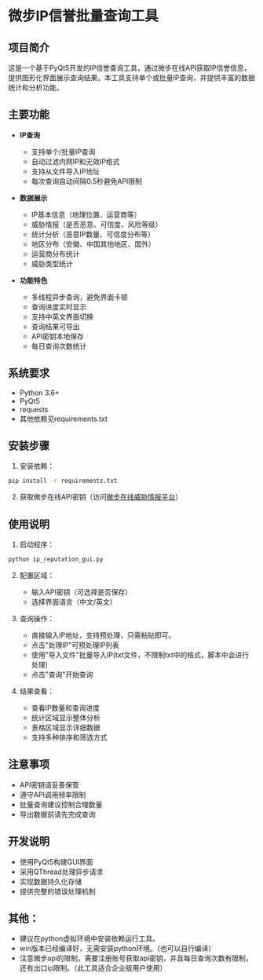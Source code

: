 


          
# 微步IP信誉批量查询工具

## 项目简介

这是一个基于PyQt5开发的IP信誉查询工具，通过微步在线API获取IP信誉信息，提供图形化界面展示查询结果。本工具支持单个或批量IP查询，并提供丰富的数据统计和分析功能。

## 主要功能

- **IP查询**
  - 支持单个/批量IP查询
  - 自动过滤内网IP和无效IP格式
  - 支持从文件导入IP地址
  - 每次查询自动间隔0.5秒避免API限制

- **数据展示**
  - IP基本信息（地理位置、运营商等）
  - 威胁情报（是否恶意、可信度、风险等级）
  - 统计分析（恶意IP数量、可信度分布等）
  - 地区分布（安徽、中国其他地区、国外）
  - 运营商分布统计
  - 威胁类型统计

- **功能特色**
  - 多线程异步查询，避免界面卡顿
  - 查询进度实时显示
  - 支持中英文界面切换
  - 查询结果可导出
  - API密钥本地保存
  - 每日查询次数统计

## 系统要求

- Python 3.6+
- PyQt5
- requests
- 其他依赖见requirements.txt

## 安装步骤

1. 安装依赖：
```bash
pip install -r requirements.txt
```

2. 获取微步在线API密钥（访问[微步在线威胁情报平台](https://x.threatbook.com/)）

## 使用说明

1. 启动程序：
```bash
python ip_reputation_gui.py
```

2. 配置区域：
   - 输入API密钥（可选择是否保存）
   - 选择界面语言（中文/英文）

3. 查询操作：
   - 直接输入IP地址，支持预处理，只需粘贴即可。
   - 点击"处理IP"可预处理IP列表
   - 使用"导入文件"批量导入IP(txt文件，不限制txt中的格式，脚本中会进行处理)
   - 点击"查询"开始查询

4. 结果查看：
   - 查看IP数量和查询进度
   - 统计区域显示整体分析
   - 表格区域显示详细数据
   - 支持多种排序和筛选方式

## 注意事项

- API密钥请妥善保管
- 遵守API调用频率限制
- 批量查询建议控制合理数量
- 导出数据前请先完成查询

## 开发说明

- 使用PyQt5构建GUI界面
- 采用QThread处理异步请求
- 实现数据持久化存储
- 提供完整的错误处理机制

## 其他：
- 建议在python虚拟环境中安装依赖运行工具。
- win版本已经编译好，无需安装python环境。（也可以自行编译）
- 注意微步api的限制，需要注册账号获取api密钥，并且每日查询次数有限制，还有出口ip限制。（此工具适合企业版用户使用）
